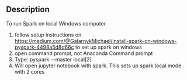 ## Description

To run Spark on local Windows computer

1. follow setup instructions on https://medium.com/@GalarnykMichael/install-spark-on-windows-pyspark-4498a5d8d66c to set up spark on windows
2. open command prompt, not Anaconda Command prompt
3. Type: pyspark --master local[2]
4. Will open jupyter notebook with spark. This sets up spark local mode with 2 cores
